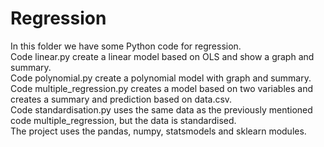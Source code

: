 # Regression
In this folder we have some Python code for regression.<br/>
Code linear.py create a linear model based on OLS and show a graph and summary.<br/>
Code polynomial.py create a polynomial model with graph and summary.<br/>
Code multiple_regression.py creates a model based on two variables and creates a summary and prediction based on data.csv.<br/>
Code standardisation.py uses the same data as the previously mentioned code multiple_regression, but the data is standardised.<br/>
The project uses the pandas, numpy, statsmodels and sklearn modules.
